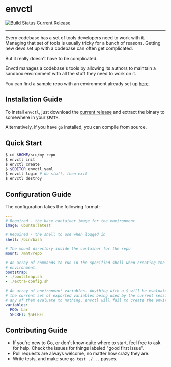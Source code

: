 # envctl

[![Build Status](https://travis-ci.org/UltimateSoftware/envctl.svg?branch=master)](https://travis-ci.org/UltimateSoftware/envctl)
[Current Release](https://github.com/UltimateSoftware/envctl/releases/tag/2.0.0)

-----

Every codebase has a set of tools developers need to work with it. Managing that
set of tools is usually tricky for a bunch of reasons. Getting new devs set up with a
codebase can often get complicated.

But it really doesn't have to be complicated.

Envctl manages a codebase's tools by allowing its authors to maintain a sandbox
environment with all the stuff they need to work on it.

You can find a sample repo with an environment already set up [here](https://github.com/juicemia/envctl-sample).

## Installation Guide

To install `envctl`, just download the [current release](https://github.com/UltimateSoftware/envctl/releases/tag/2.0.0) and extract the binary to somewhere in your `$PATH`.

Alternatively, if you have `go` installed, you can compile from source.

## Quick Start

```bash
$ cd $HOME/src/my-repo
$ envctl init
$ envctl create
$ $EDITOR envctl.yaml
$ envctl login # do stuff, then exit
$ envctl destroy
```

## Configuration Guide

The configuration takes the following format:
```yaml
---
# Required - the base container image for the environment
image: ubuntu:latest

# Required - the shell to use when logged in
shell: /bin/bash

# The mount directory inside the container for the repo
mount: /mnt/repo

# An array of commands to run in the specified shell when creating the
# environment.
bootstrap:
- ./bootstrap.sh
- ./extra-config.sh

# An array of environment variables. Anything with a $ will be evaluated against
# the current set of exported variables being used by the current session. If
# any of them evaluate to nothing, envctl will fail to create the environment.
variables:
  FOO: bar
  SECRET: $SECRET
```

## Contributing Guide

- If you're new to Go, or don't know quite where to start, feel free to ask for
help. Check the issues for things labeled "good first issue".
- Pull requests are always welcome, no matter how crazy they are.
- Write tests, and make sure `go test ./...` passes.
